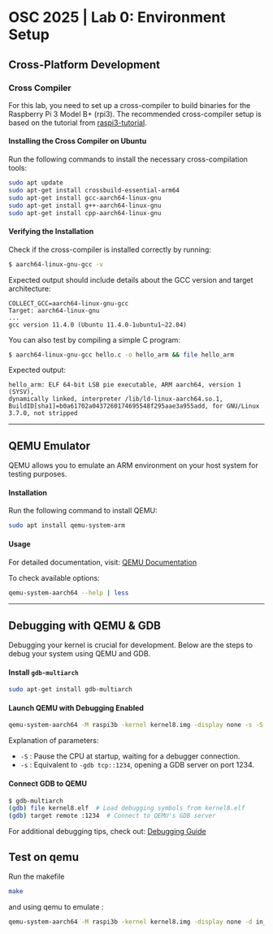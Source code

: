 # OSC 2025 | Lab 0: Environment Setup

## Cross-Platform Development
### Cross Compiler

For this lab, you need to set up a cross-compiler to build binaries for the Raspberry Pi 3 Model B+ (rpi3). The recommended cross-compiler setup is based on the tutorial from [raspi3-tutorial](https://github.com/bztsrc/raspi3-tutorial/tree/master/00_crosscompiler).

#### Installing the Cross Compiler on Ubuntu
Run the following commands to install the necessary cross-compilation tools:
```bash
sudo apt update
sudo apt-get install crossbuild-essential-arm64
sudo apt-get install gcc-aarch64-linux-gnu
sudo apt-get install g++-aarch64-linux-gnu
sudo apt-get install cpp-aarch64-linux-gnu
```

#### Verifying the Installation
Check if the cross-compiler is installed correctly by running:
```bash
$ aarch64-linux-gnu-gcc -v
```
Expected output should include details about the GCC version and target architecture:
```
COLLECT_GCC=aarch64-linux-gnu-gcc
Target: aarch64-linux-gnu
...
gcc version 11.4.0 (Ubuntu 11.4.0-1ubuntu1~22.04)
```

You can also test by compiling a simple C program:
```bash
$ aarch64-linux-gnu-gcc hello.c -o hello_arm && file hello_arm
```
Expected output:
```
hello_arm: ELF 64-bit LSB pie executable, ARM aarch64, version 1 (SYSV),
dynamically linked, interpreter /lib/ld-linux-aarch64.so.1,
BuildID[sha1]=b0a61702a0437260174695548f295aae3a955add, for GNU/Linux 3.7.0, not stripped
```

---

## QEMU Emulator
QEMU allows you to emulate an ARM environment on your host system for testing purposes.

#### Installation
Run the following command to install QEMU:
```bash
sudo apt install qemu-system-arm
```

#### Usage
For detailed documentation, visit: [QEMU Documentation](https://www.qemu.org/docs/master/index.html)

To check available options:
```bash
qemu-system-aarch64 --help | less
```

---

## Debugging with QEMU & GDB
Debugging your kernel is crucial for development. Below are the steps to debug your system using QEMU and GDB.

#### Install `gdb-multiarch`
```bash
sudo apt-get install gdb-multiarch  
```

#### Launch QEMU with Debugging Enabled
```bash
qemu-system-aarch64 -M raspi3b -kernel kernel8.img -display none -s -S
```
Explanation of parameters:
- `-S` : Pause the CPU at startup, waiting for a debugger connection.
- `-s` : Equivalent to `-gdb tcp::1234`, opening a GDB server on port 1234.

#### Connect GDB to QEMU
```bash
$ gdb-multiarch
(gdb) file kernel8.elf  # Load debugging symbols from kernel8.elf
(gdb) target remote :1234  # Connect to QEMU's GDB server
```

For additional debugging tips, check out: [Debugging Guide](https://www.daodaodao123.com/?p=695)

## Test on qemu
Run the makefile 
```bash
make
```
and using qemu to emulate : 
```bash
qemu-system-aarch64 -M raspi3b -kernel kernel8.img -display none -d in_asm
```
